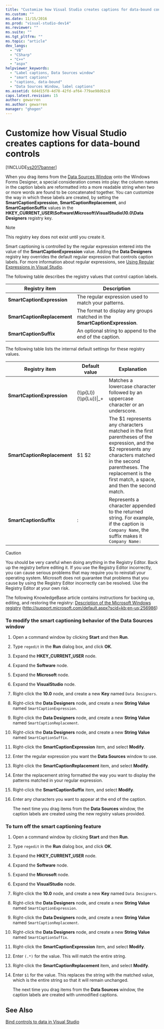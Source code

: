 ```yaml
---
title: "Customize how Visual Studio creates captions for data-bound controls | Microsoft Docs"
ms.custom: ""
ms.date: 11/15/2016
ms.prod: "visual-studio-dev14"
ms.reviewer: ""
ms.suite: ""
ms.tgt_pltfrm: ""
ms.topic: "article"
dev_langs: 
  - "VB"
  - "CSharp"
  - "C++"
  - "aspx"
helpviewer_keywords: 
  - "Label captions, Data Sources window"
  - "smart captions"
  - "captions, data-bound"
  - "Data Sources Window, label captions"
ms.assetid: 6d4d15f8-4d78-42fd-af64-779ae98d62c8
caps.latest.revision: 15
author: gewarren
ms.author: gewarren
manager: "ghogen"
---
```

# Customize how Visual Studio creates captions for data-bound controls
[!INCLUDE[vs2017banner](../includes/vs2017banner.md)]

  
When you drag items from the [Data Sources Window](http://msdn.microsoft.com/library/0d20f699-cc95-45b3-8ecb-c7edf1f67992) onto the Windows Forms Designer, a special consideration comes into play: the column names in the caption labels are reformatted into a more readable string when two or more words are found to be concatenated together. You can customize the way in which these labels are created, by setting the **SmartCaptionExpression**, **SmartCaptionReplacement**, and **SmartCaptionSuffix** values in the **HKEY_CURRENT_USER\Software\Microsoft\VisualStudio\10.0\Data Designers** registry key.  
  
> [!NOTE]
>  This registry key does not exist until you create it.  
  
 Smart captioning is controlled by the regular expression entered into the value of the **SmartCaptionExpression** value. Adding the **Data Designers** registry key overrides the default regular expression that controls caption labels. For more information about regular expressions, see [Using Regular Expressions in Visual Studio](../ide/using-regular-expressions-in-visual-studio.md).  
  
 The following table describes the registry values that control caption labels.  
  
|Registry item|Description|  
|-------------------|-----------------|  
|**SmartCaptionExpression**|The regular expression used to match your patterns.|  
|**SmartCaptionReplacement**|The format to display any groups matched in the **SmartCaptionExpression**.|  
|**SmartCaptionSuffix**|An optional string to append to the end of the caption.|  
  
 The following table lists the internal default settings for these registry values.  
  
|Registry item|Default value|Explanation|  
|-------------------|-------------------|-----------------|  
|**SmartCaptionExpression**|(\\\p{Ll})(\\\p{Lu})&#124;_+|Matches a lowercase character followed by an uppercase character or an underscore.|  
|**SmartCaptionReplacement**|$1 $2|The $1 represents any characters matched in the first parentheses of the expression, and the $2 represents any characters matched in the second parentheses. The replacement is the first match, a space, and then the second match.|  
|**SmartCaptionSuffix**|:|Represents a character appended to the returned string. For example, if the caption is `Company Name`, the suffix makes it `Company Name:`|  
  
> [!CAUTION]
>  You should be very careful when doing anything in the Registry Editor. Back up the registry before editing it. If you use the Registry Editor incorrectly, you can cause serious problems that may require you to reinstall your operating system. Microsoft does not guarantee that problems that you cause by using the Registry Editor incorrectly can be resolved. Use the Registry Editor at your own risk.  
>   
>  The following KnowledgeBase article contains instructions for backing up, editing, and restoring the registry: [Description of the Microsoft Windows registry](http://support.microsoft.com/default.aspx?scid=kb;en-us;256986) (http://support.microsoft.com/default.aspx?scid=kb;en-us;256986)  
  
### To modify the smart captioning behavior of the Data Sources window  
  
1.  Open a command window by clicking **Start** and then **Run**.  
  
2.  Type `regedit` in the **Run** dialog box, and click **OK**.  
  
3.  Expand the **HKEY_CURRENT_USER** node.  
  
4.  Expand the **Software** node.  
  
5.  Expand the **Microsoft** node.  
  
6.  Expand the **VisualStudio** node.  
  
7.  Right-click the **10.0** node, and create a new **Key** named `Data Designers`.  
  
8.  Right-click the **Data Designers** node, and create a new **String Value** named `SmartCaptionExpression`.  
  
9. Right-click the **Data Designers** node, and create a new **String Value** named `SmartCaptionReplacement`.  
  
10. Right-click the **Data Designers** node, and create a new **String Value** named `SmartCaptionSuffix`.  
  
11. Right-click the **SmartCaptionExpression** item, and select **Modify**.  
  
12. Enter the regular expression you want the **Data Sources** window to use.  
  
13. Right-click the **SmartCaptionReplacement** item, and select **Modify**.  
  
14. Enter the replacement string formatted the way you want to display the patterns matched in your regular expression.  
  
15. Right-click the **SmartCaptionSuffix** item, and select **Modify**.  
  
16. Enter any characters you want to appear at the end of the caption.  
  
     The next time you drag items from the **Data Sources** window, the caption labels are created using the new registry values provided.  
  
### To turn off the smart captioning feature  
  
1.  Open a command window by clicking **Start** and then **Run**.  
  
2.  Type `regedit` in the **Run** dialog box, and click **OK**.  
  
3.  Expand the **HKEY_CURRENT_USER** node.  
  
4.  Expand the **Software** node.  
  
5.  Expand the **Microsoft** node.  
  
6.  Expand the **VisualStudio** node.  
  
7.  Right-click the **10.0** node, and create a new **Key** named `Data Designers`.  
  
8.  Right-click the **Data Designers** node, and create a new **String Value** named `SmartCaptionExpression`.  
  
9. Right-click the **Data Designers** node, and create a new **String Value** named `SmartCaptionReplacement`.  
  
10. Right-click the **Data Designers** node, and create a new **String Value** named `SmartCaptionSuffix`.  
  
11. Right-click the **SmartCaptionExpression** item, and select **Modify**.  
  
12. Enter `(.*)` for the value. This will match the entire string.  
  
13. Right-click the **SmartCaptionReplacement** item, and select **Modify**.  
  
14. Enter `$1` for the value. This replaces the string with the matched value, which is the entire string so that it will remain unchanged.  
  
     The next time you drag items from the **Data Sources** window, the caption labels are created with unmodified captions.  
  
## See Also  
 [Bind controls to data in Visual Studio](../data-tools/bind-controls-to-data-in-visual-studio.md)

